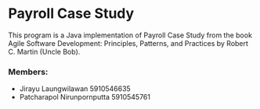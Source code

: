 # Payroll Case Study

 This program is a Java implementation of Payroll Case Study from the book Agile Software Development: Principles, Patterns, and Practices by Robert C. Martin (Uncle Bob).

### Members:
- Jirayu Laungwilawan 5910546635
- Patcharapol Nirunpornputta 5910545761
